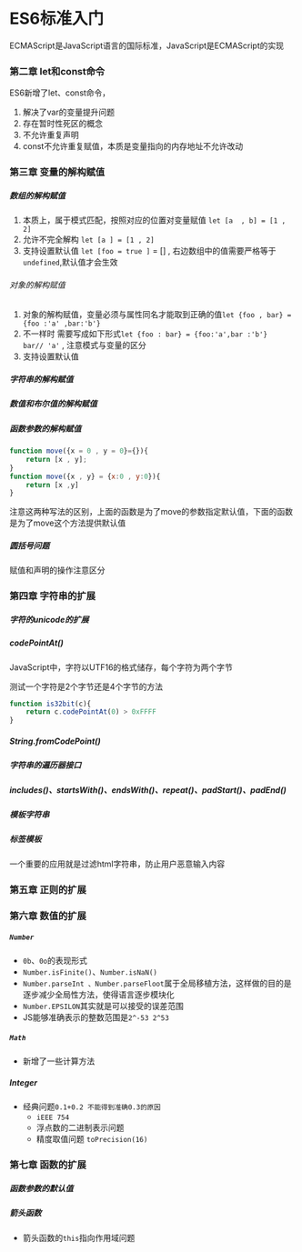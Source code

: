 # ES6标准入门

ECMAScript是JavaScript语言的国际标准，JavaScript是ECMAScript的实现

### 第二章 let和const命令

ES6新增了let、const命令，

1.  解决了var的变量提升问题
2.  存在暂时性死区的概念
3.  不允许重复声明
4.  const不允许重复赋值，本质是变量指向的内存地址不允许改动

### 第三章 变量的解构赋值

##### 数组的解构赋值

1.  本质上，属于模式匹配，按照对应的位置对变量赋值 `let [a  , b] = [1 , 2]`
2.  允许不完全解构 `let [a ] = [1 , 2] `
3.  支持设置默认值 `let [foo = true ]` = [] , 右边数组中的值需要严格等于`undefined`,默认值才会生效

###### 对象的解构赋值

1.  对象的解构赋值，变量必须与属性同名才能取到正确的值`let {foo , bar} = {foo :'a' ,bar:'b'}`
2.  不一样时 需要写成如下形式`let {foo : bar} = {foo:'a',bar :'b'}   bar// 'a'` , 注意模式与变量的区分
3.  支持设置默认值

##### 字符串的解构赋值

##### 数值和布尔值的解构赋值

##### 函数参数的解构赋值

```js
function move({x = 0 , y = 0}={}){
    return [x , y];
}
function move({x , y} = {x:0 , y:0}){
    return [x ,y]
}
```

注意这两种写法的区别，上面的函数是为了move的参数指定默认值，下面的函数是为了move这个方法提供默认值

##### 圆括号问题

赋值和声明的操作注意区分

### 第四章 字符串的扩展

##### 字符的unicode的扩展

##### codePointAt()

JavaScript中，字符以UTF16的格式储存，每个字符为两个字节

测试一个字符是2个字节还是4个字节的方法

```js
function is32bit(c){
    return c.codePointAt(0) > 0xFFFF
}
```

##### String.fromCodePoint()

##### 字符串的遍历器接口

##### includes()、startsWith()、endsWith()、repeat()、padStart()、padEnd()

##### 模板字符串

##### 标签模板

一个重要的应用就是过滤html字符串，防止用户恶意输入内容

### 第五章 正则的扩展

### 第六章 数值的扩展

##### `Number`

-   `0b`、`0o`的表现形式
-   `Number.isFinite()`、`Number.isNaN()`
-   `Number.parseInt 、Number.parseFloot`属于全局移植方法，这样做的目的是逐步减少全局性方法，使得语言逐步模块化
-   `Number.EPSILON`其实就是可以接受的误差范围
-   JS能够准确表示的整数范围是`2^-53 2^53`

##### `Math`

-   新增了一些计算方法

##### Integer

-   经典问题`0.1+0.2 不能得到准确0.3的原因`
    -   `iEEE 754`
    -   浮点数的二进制表示问题
    -   精度取值问题 `toPrecision(16)`

### 第七章 函数的扩展

##### 函数参数的默认值

##### 箭头函数

-   箭头函数的`this`指向作用域问题